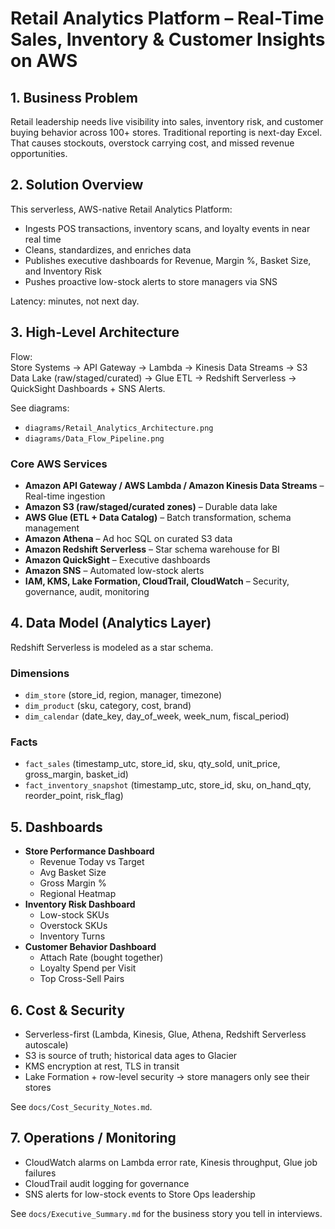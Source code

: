 # Retail Analytics Platform – Real-Time Sales, Inventory & Customer Insights on AWS

## 1. Business Problem
Retail leadership needs live visibility into sales, inventory risk, and customer buying behavior across 100+ stores. Traditional reporting is next-day Excel. That causes stockouts, overstock carrying cost, and missed revenue opportunities.

## 2. Solution Overview
This serverless, AWS-native Retail Analytics Platform:
- Ingests POS transactions, inventory scans, and loyalty events in near real time
- Cleans, standardizes, and enriches data
- Publishes executive dashboards for Revenue, Margin %, Basket Size, and Inventory Risk
- Pushes proactive low-stock alerts to store managers via SNS

Latency: minutes, not next day.

## 3. High-Level Architecture
Flow:  
Store Systems → API Gateway → Lambda → Kinesis Data Streams → S3 Data Lake (raw/staged/curated) → Glue ETL → Redshift Serverless → QuickSight Dashboards + SNS Alerts.

See diagrams:
- `diagrams/Retail_Analytics_Architecture.png`
- `diagrams/Data_Flow_Pipeline.png`

### Core AWS Services
- **Amazon API Gateway / AWS Lambda / Amazon Kinesis Data Streams** – Real-time ingestion
- **Amazon S3 (raw/staged/curated zones)** – Durable data lake
- **AWS Glue (ETL + Data Catalog)** – Batch transformation, schema management
- **Amazon Athena** – Ad hoc SQL on curated S3 data
- **Amazon Redshift Serverless** – Star schema warehouse for BI
- **Amazon QuickSight** – Executive dashboards
- **Amazon SNS** – Automated low-stock alerts
- **IAM, KMS, Lake Formation, CloudTrail, CloudWatch** – Security, governance, audit, monitoring

## 4. Data Model (Analytics Layer)
Redshift Serverless is modeled as a star schema.

### Dimensions
- `dim_store` (store_id, region, manager, timezone)
- `dim_product` (sku, category, cost, brand)
- `dim_calendar` (date_key, day_of_week, week_num, fiscal_period)

### Facts
- `fact_sales` (timestamp_utc, store_id, sku, qty_sold, unit_price, gross_margin, basket_id)
- `fact_inventory_snapshot` (timestamp_utc, store_id, sku, on_hand_qty, reorder_point, risk_flag)

## 5. Dashboards
- **Store Performance Dashboard**
  - Revenue Today vs Target
  - Avg Basket Size
  - Gross Margin %
  - Regional Heatmap
- **Inventory Risk Dashboard**
  - Low-stock SKUs
  - Overstock SKUs
  - Inventory Turns
- **Customer Behavior Dashboard**
  - Attach Rate (bought together)
  - Loyalty Spend per Visit
  - Top Cross-Sell Pairs

## 6. Cost & Security
- Serverless-first (Lambda, Kinesis, Glue, Athena, Redshift Serverless autoscale)
- S3 is source of truth; historical data ages to Glacier
- KMS encryption at rest, TLS in transit
- Lake Formation + row-level security → store managers only see their stores

See `docs/Cost_Security_Notes.md`.

## 7. Operations / Monitoring
- CloudWatch alarms on Lambda error rate, Kinesis throughput, Glue job failures
- CloudTrail audit logging for governance
- SNS alerts for low-stock events to Store Ops leadership

See `docs/Executive_Summary.md` for the business story you tell in interviews.
